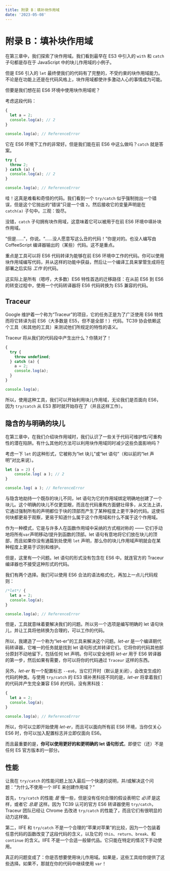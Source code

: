 ```yaml
---
title: 附录 B：填补块作用域
date: '2023-05-08'
---
```

# 附录 B：填补块作用域

在第三章中，我们探索了块作用域。我们看到最早在 ES3 中引入的 `with` 和 `catch` 子句都是存在于 JavaScript 中的块儿作用域的小例子。

但是 ES6 引入的 `let` 最终使我们的代码有了完整的，不受约束的块作用域能力。不论是在功能上还是在代码风格上，块作用域都使许多激动人心的事情成为可能。

但要是我们想在前 ES6 环境中使用块作用域呢？

考虑这段代码：

```js
{
  let a = 2;
  console.log(a); // 2
}

console.log(a); // ReferenceError
```

它在 ES6 环境下工作的非常好。但是我们能在前 ES6 中这么做吗？`catch` 就是答案。

```js
try {
  throw 2;
} catch (a) {
  console.log(a); // 2
}

console.log(a); // ReferenceError
```

哇！这真是难看和奇怪的代码。我们看到一个 `try/catch` 似乎强制抛出一个错误，但是这个它抛出的“错误”只是一个值 `2`。然后接收它的变量声明是在 `catch(a)` 子句中。三观：毁尽。

没错，`catch` 子句拥有块作用域，这意味着它可以被用于在前 ES6 环境中填补块作用域。

“但是……”，你说。“……没人愿意写这么丑的代码！”你是对的。也没人编写由 CoffeeScript 编译器输出的（某些）代码。这不是重点。

重点是工具可以将 ES6 代码转译为能够在前 ES6 环境中工作的代码。你可以使用块作用域编写代码，并从这样的功能中获益，然后让一个编译工具来掌管生成将在部署之后实际 _工作_ 的代码。

这实际上是所有（嗯哼，大多数）ES6 特性首选的迁移路径：在从前 ES6 到 ES6 的转变过程中，使用一个代码转译器将 ES6 代码转换为 ES5 兼容的代码。

## Traceur

Google 维护着一个称为“Traceur”的项目，它的任务正是为了广泛使用 ES6 特性而将它转译为前 ES6（大多数是 ES5，但不是全部！）代码。TC39 协会依赖这个工具（和其他的工具）来测试他们所规定的特性的语义。

Traceur 将从我们的代码段中产生出什么？你猜对了！

```js
{
  try {
    throw undefined;
  } catch (a) {
    a = 2;
    console.log(a);
  }
}

console.log(a);
```

所以，使用这种工具，我们可以开始利用块儿作用域，无论我们是否面向 ES6，因为 `try/catch` 从 ES3 那时就开始存在了（并且这样工作）。

## 隐含的与明确的块儿

在第三章中，在我们介绍块作用域时，我们认识了一些关于代码可维护性/可重构性的潜在陷阱。有什么其他的方法可以利用块作用域同时减少这些负面影响吗？

考虑一下 `let` 的这种形式，它被称为“let 块儿”或“let 语句”（和以前的“let 声明”对比来说）。

```js
let (a = 2) {
	console.log( a ); // 2
}

console.log( a ); // ReferenceError
```

与隐含地劫持一个既存的块儿不同，let 语句为它的作用域绑定明确地创建了一个块儿。这个明确的块儿不仅更显眼，而且在代码重构方面健壮得多，从文法上讲，它通过强制所有的声明都位于块的顶部而产生了某种程度上更干净的代码。这使任何块都更易于观察，更易于知道什么属于这个作用域和什么不属于这个作用域。

作为一种模式，它是与许多人在函数作用域中采纳的方式相对称的 —— 它们手动地将所有`var`声明移动/提升到函数的顶部。let 语句有意地将它们放在块儿的顶部，而且如果你没有通篇到处使用 `let` 声明，那么你的块儿作用域声明就会在某种程度上更易于识别和维护。

但是，这里有一个问题。let 语句的形式没有包含在 ES6 中。就连官方的 Traceur 编译器也不接受这种形式的代码。

我们有两个选择。我们可以使用 ES6 合法的语法格式化，再加上一点儿代码规则：

```js
/*let*/ {
  let a = 2;
  console.log(a);
}

console.log(a); // ReferenceError
```

但是，工具就意味着要解决我们的问题。所以另一个选项是编写明确的 let 语句块儿，并让工具将他转换为合理的，可以工作的代码。

所以，我建造了一个称为“let-er”的工具来解决这个问题。_let-er_ 是一个编译期代码转译器，它唯一的任务就是找到 let 语句形式并转译它们。它将你的代码其他部分原封不动地留下，包括任何 let 声明。你可以安全地将 _let-er_ 用于 ES6 转译器的第一步，然后如果有需要，你可以将你的代码通过 `Traceur` 这样的东西。

另外，_let-er_ 有一个配置标志 `--es6`，当它打开时（默认是关闭），会改变生成的代码的种类。与使用 `try/catch` 的 ES3 填补黑科技不同的是，_let-er_ 将拿着我们的代码并产生完全兼容 ES6 的代码，没有黑科技：

```js
{
  let a = 2;
  console.log(a);
}

console.log(a); // ReferenceError
```

所以，你可以立即开始使用 _let-er_，而且可以面向所有前 ES6 环境，当你仅关心 ES6 时，你可以加入配置标志并立即仅面向 ES6。

而且最重要的是，**你可以使用更好的和更明确的 let 语句形式**，即便它（还）不是任何 ES 官方版本的一部分。

## 性能

让我在 `try/catch` 的性能问题上加入最后一个快速的说明，并/或解决这个问题：“为什么不使用一个 IIFE 来创建作用域？”

首先，`try/catch` 的性能 _是_ 慢一些，但是没有任何合理的假设表明它 _必须_ 是这样，或者它 _总是_ 这样。因为 TC39 认可的官方 ES6 转译器使用 `try/catch`，Traceur 团队已经让 Chrome 去改进 `try/catch` 的性能了，而且它们有很明显的动力这样做。

第二，IIFE 和 `try/catch` 不是一个合理的“苹果对苹果”的比较，因为一个包装着任意代码的函数改变了这段代码的含义，以及它的 `this`、`return`、`break`、和 `continue` 的含义。IIFE 不是一个合适一般替代品。它只能在特定的情况下手动使用。

真正的问题变成了：你是否想要使用块儿作用域。如果是，这些工具给你提供了这些选择。如果不，那就在你的代码中继续使用 `var`！
